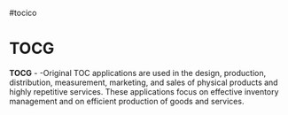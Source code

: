 #tocico

# TOCG

<b>TOCG</b> -  -Original TOC applications are used in the design, production, distribution, measurement, marketing, and sales of physical products and highly repetitive services. These applications focus on effective inventory management and on efficient production of goods and services.  



